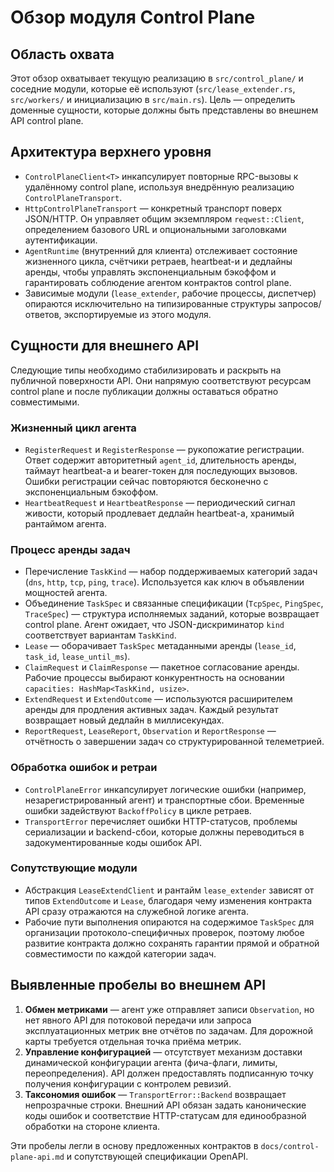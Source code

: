 # Обзор модуля Control Plane

## Область охвата
Этот обзор охватывает текущую реализацию в `src/control_plane/` и соседние
модули, которые её используют (`src/lease_extender.rs`, `src/workers/` и
инициализацию в `src/main.rs`). Цель — определить доменные сущности, которые
должны быть представлены во внешнем API control plane.

## Архитектура верхнего уровня
* `ControlPlaneClient<T>` инкапсулирует повторные RPC-вызовы к удалённому control
  plane, используя внедрённую реализацию `ControlPlaneTransport`.
* `HttpControlPlaneTransport` — конкретный транспорт поверх JSON/HTTP. Он
  управляет общим экземпляром `reqwest::Client`, определением базового URL и
  опциональными заголовками аутентификации.
* `AgentRuntime` (внутренний для клиента) отслеживает состояние жизненного цикла,
  счётчики ретраев, heartbeat-и и дедлайны аренды, чтобы управлять
  экспоненциальным бэкоффом и гарантировать соблюдение агентом контрактов
  control plane.
* Зависимые модули (`lease_extender`, рабочие процессы, диспетчер) опираются
  исключительно на типизированные структуры запросов/ответов, экспортируемые из
  этого модуля.

## Сущности для внешнего API
Следующие типы необходимо стабилизировать и раскрыть на публичной поверхности
API. Они напрямую соответствуют ресурсам control plane и после публикации должны
оставаться обратно совместимыми.

### Жизненный цикл агента
* `RegisterRequest` и `RegisterResponse` — рукопожатие регистрации. Ответ
  содержит авторитетный `agent_id`, длительность аренды, таймаут heartbeat-а и
  bearer-токен для последующих вызовов. Ошибки регистрации сейчас повторяются
  бесконечно с экспоненциальным бэкоффом.
* `HeartbeatRequest` и `HeartbeatResponse` — периодический сигнал живости,
  который продлевает дедлайн heartbeat-а, хранимый рантаймом агента.

### Процесс аренды задач
* Перечисление `TaskKind` — набор поддерживаемых категорий задач (`dns`, `http`,
  `tcp`, `ping`, `trace`). Используется как ключ в объявлении мощностей агента.
* Объединение `TaskSpec` и связанные спецификации (`TcpSpec`, `PingSpec`,
  `TraceSpec`) — структура исполняемых заданий, которые возвращает control
  plane. Агент ожидает, что JSON-дискриминатор `kind` соответствует вариантам
  `TaskKind`.
* `Lease` — оборачивает `TaskSpec` метаданными аренды (`lease_id`, `task_id`,
  `lease_until_ms`).
* `ClaimRequest` и `ClaimResponse` — пакетное согласование аренды. Рабочие
  процессы выбирают конкурентность на основании `capacities: HashMap<TaskKind,
  usize>`.
* `ExtendRequest` и `ExtendOutcome` — используются расширителем аренды для
  продления активных задач. Каждый результат возвращает новый дедлайн в
  миллисекундах.
* `ReportRequest`, `LeaseReport`, `Observation` и `ReportResponse` — отчётность
  о завершении задач со структурированной телеметрией.

### Обработка ошибок и ретраи
* `ControlPlaneError` инкапсулирует логические ошибки (например, незарегистрированный
  агент) и транспортные сбои. Временные ошибки задействуют `BackoffPolicy` в
  цикле ретраев.
* `TransportError` перечисляет ошибки HTTP-статусов, проблемы сериализации и
  backend-сбои, которые должны переводиться в задокументированные коды ошибок
  API.

### Сопутствующие модули
* Абстракция `LeaseExtendClient` и рантайм `lease_extender` зависят от типов
  `ExtendOutcome` и `Lease`, благодаря чему изменения контракта API сразу
  отражаются на служебной логике агента.
* Рабочие пути выполнения опираются на содержимое `TaskSpec` для организации
  протоколо-специфичных проверок, поэтому любое развитие контракта должно
  сохранять гарантии прямой и обратной совместимости по каждой категории задач.

## Выявленные пробелы во внешнем API
1. **Обмен метриками** — агент уже отправляет записи `Observation`, но нет
   явного API для потоковой передачи или запроса эксплуатационных метрик вне
   отчётов по задачам. Для дорожной карты требуется отдельная точка приёма
   метрик.
2. **Управление конфигурацией** — отсутствует механизм доставки динамической
   конфигурации агента (фича-флаги, лимиты, переопределения). API должен
   предоставлять подписанную точку получения конфигурации с контролем ревизий.
3. **Таксономия ошибок** — `TransportError::Backend` возвращает непрозрачные
   строки. Внешний API обязан задать канонические коды ошибок и соответствие
   HTTP-статусам для единообразной обработки на стороне клиента.

Эти пробелы легли в основу предложенных контрактов в
`docs/control-plane-api.md` и сопутствующей спецификации OpenAPI.
